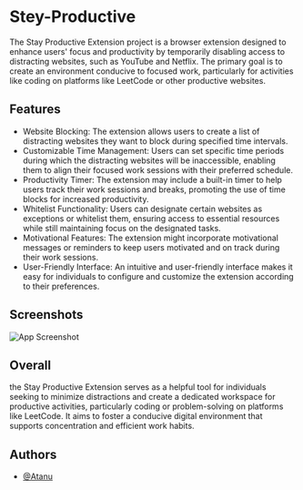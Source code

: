
# Stey-Productive

The Stay Productive Extension project is a browser extension designed to enhance users' focus and productivity by temporarily disabling access to distracting websites, such as YouTube and Netflix. The primary goal is to create an environment conducive to focused work, particularly for activities like coding on platforms like LeetCode or other productive websites.


## Features

- Website Blocking: The extension allows users to create a list of distracting websites they want to block during specified time intervals.
- Customizable Time Management: Users can set specific time periods during which the distracting websites will be inaccessible, enabling them to align their focused work sessions with their preferred schedule.
- Productivity Timer: The extension may include a built-in timer to help users track their work sessions and breaks, promoting the use of time blocks for increased productivity.
- Whitelist Functionality: Users can designate certain websites as exceptions or whitelist them, ensuring access to essential resources while still maintaining focus on the designated tasks.
- Motivational Features: The extension might incorporate motivational messages or reminders to keep users motivated and on track during their work sessions.
- User-Friendly Interface: An intuitive and user-friendly interface makes it easy for individuals to configure and customize the extension according to their preferences.








## Screenshots


![App Screenshot](https://dnoenr5u1mwth.cloudfront.net/r4yjbr%2Ffile%2F6f70061465a4001360ccea088747932a_ee27debb70b22cb474ae9ed6466eb38c.gif?response-content-disposition=attachment%3Bfilename%3D%222024-03-03%2010-58-20.gif%22%3B&response-content-encoding=binary&Expires=1709444923&Signature=U1VS3oqizXXkEjkCbmizwvBz~q72zvG-7LNjlOoxHHTAhp5jDWck2hABdMqfMHLzNfjt69iG4DnTIxqzatLuHhwM1yi~4izxb~LxK7R9~shVSWhV6R~tydAbnD5pBh7SNF03kiBaRueMltMyQ9i9IC9F~wSNSCoox2sBjiVeyvyLcO5ATWRtpESBkXi-287fm5GKvj2~0IEtGJzcpkK6V-ypB7i5b0RmXCQJJhos8Sb1d6i9E6SjTmHdEPvbczCTg7uAj7ukv2Nx4uFIytncxLvCmIFAG7mx87IdP6tnTPKAzVlC~wt3daXWE3SYZxfHe12r~fOsyuFQXFMLOJrC7A__&Key-Pair-Id=APKAJT5WQLLEOADKLHBQ)


## Overall

the Stay Productive Extension serves as a helpful tool for individuals seeking to minimize distractions and create a dedicated workspace for productive activities, particularly coding or problem-solving on platforms like LeetCode. It aims to foster a conducive digital environment that supports concentration and efficient work habits.


## Authors

- [@Atanu](https://www.github.com/atanu16)

